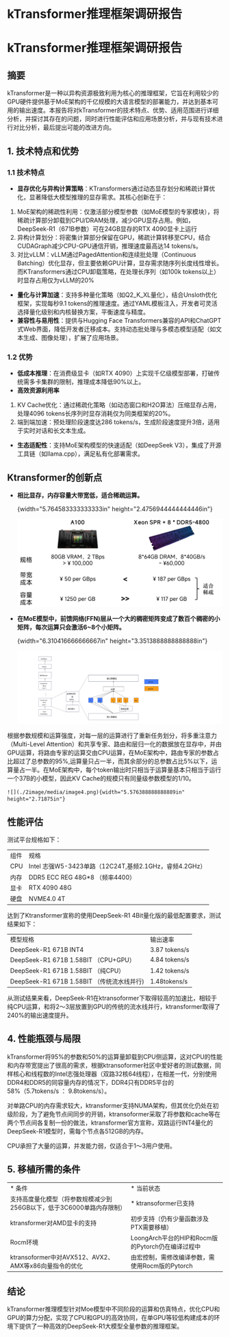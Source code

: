 # kTransformer推理框架调研报告

# kTransformer推理框架调研报告

## 摘要

kTransformer是一种以异构资源极致利用为核心的推理框架，它旨在利用较少的GPU硬件提供基于MoE架构的千亿规模的大语言模型的部署能力，并达到基本可用的输出速度。本报告将对kTransformer的技术特点、优势、适用范围进行详细分析，并探讨其存在的问题，同时进行性能评估和应用场景分析，并与现有技术进行对比分析，最后提出可能的改进方向。

## 1. 技术特点和优势

### 1.1 技术特点

* **显存优化与异构计算策略**：KTransformers通过动态显存划分和稀疏计算优化，显著降低大模型推理的显存需求。其核心创新在于：

1. MoE架构的稀疏性利用：仅激活部分模型参数（如MoE模型的专家模块），将稀疏计算部分卸载到CPU/DRAM处理，减少GPU显存占用。例如，DeepSeek-R1（671B参数）可在24GB显存的RTX 4090显卡上运行
2. 异构计算划分：将密集计算部分保留在GPU，稀疏计算转移至CPU，结合CUDAGraph减少CPU-GPU通信开销，推理速度最高达14 tokens/s。
3. 对比vLLM：vLLM通过PagedAttention和连续批处理（Continuous Batching）优化显存，但主要依赖GPU计算，显存需求随序列长度线性增长。而KTransformers通过CPU卸载策略，在处理长序列（如100k tokens以上）时显存占用仅为vLLM的20%

* **量化与计算加速**：支持多种量化策略（如Q2\_K\_XL量化），结合Unsloth优化框架，实现每秒9.1 tokens的推理速度。通过YAML模板注入，开发者可灵活选择量化级别和内核替换方案，平衡速度与精度。
* **兼容性与易用性**：提供与Hugging Face Transformers兼容的API和ChatGPT式Web界面，降低开发者迁移成本。支持动态批处理与多模态模型适配（如文本生成、图像处理），扩展了应用场景。

### 1.2 优势

* **低成本推理**：在消费级显卡（如RTX 4090）上实现千亿级模型部署，打破传统需多卡集群的限制，推理成本降低90%以上。
* **高效资源利用率**

1. KV Cache优化：通过稀疏化策略（如动态窗口和H2O算法）压缩显存占用，处理4096 tokens长序列时显存消耗仅为同类框架的20%。
2. 端到端加速：预处理阶段速度达286 tokens/s，生成阶段速度提升3倍，适用于实时对话和长文本生成。

* **生态适配性**：支持MoE架构模型的快速适配（如DeepSeek V3），集成了开源工具链（如llama.cpp），满足私有化部署需求。

## Ktransformer的创新点

* **相比显存，内存容量大带宽低，适合稀疏运算。**

  {width="5.764583333333333in" height="2.4756944444444446in"}

  ![](assets/-q2uum3uunma_DNTAdCnkAOV_4Dde8OZQ2etOmGDgYc=.png)
* **在MoE模型中，前馈网络(FFN)层从一个大的稠密矩阵变成了数百个稠密的小矩阵，每次运算只会激活6\~8个小矩阵。**

  {width="6.310416666666667in" height="3.3513888888888888in"}

  ![](assets/OT6BEcBFz_wbxuFYTMpjoMDDd5k1dAAxdGmZNCks1_0=.png)

根据参数规模和运算强度，对每一层的运算进行了重新任务划分，将多重注意力（Multi-Level Attention）和共享专家、路由和层归一化的数据放在显存中，并由GPU运算，将路由专家的运算交由CPU运算，在MoE架构中，路由专家的参数占比超过了总参数的95%,运算量只占一半，而其余部分的总参数占比5%以下，运算量占一半。在MoE架构中，每个token输出时只相当于运算量基本只相当于运行一个37B的小模型，因此KV Cache的规模只有同量级参数模型的1/10。

```
![](./2image/media/image4.png){width="5.576388888888889in" height="2.71875in"}
```

## 性能评估

测试平台规格如下：

|     |                                             |
| --- | ------------------------------------------- |
| 组件  | 规格                                          |
| CPU | Intel 志强W5-3423单路（12C24T,基频2.1GHz，睿频4.2GHz） |
| 内存  | DDR5 ECC REG 48G\*8 （频率4400）                |
| 显卡  | RTX 4090 48G                                |
| 硬盘  | NVME4.0 4T                                  |

达到了Ktransformer宣称的使用DeepSeek-R1 4Bit量化版的最低配置要求，测试结果如下：

|                                    |               |
| ---------------------------------- | ------------- |
| 模型规格                               | 输出速率          |
| DeepSeek-R1 671B INT4              | 3.87 tokens/s |
| DeepSeek-R1 671B 1.58BIT （CPU+GPU） | 4.84 tokens/s |
| DeepSeek-R1 671B 1.58BIT （纯CPU）    | 1.42 tokens/s |
| DeepSeek-R1 671B 1.58BIT （传统流水线并行) | 1.48tokens/s  |

从测试结果来看，DeepSeek-R1在ktransoformer下取得较高的加速比，相较于纯CPU运算，和将2～3层放置到GPU的传统的流水线并行，ktransformer取得了240%的输出速度提升。

## 4. 性能瓶颈与局限

kTransformer将95%的参数和50%的运算量卸载到CPU侧运算，这对CPU的性能和内存带宽提出了很高的需求，根据ktransoformer社区中爱好者的测试数据，同样核心和线程数的Intel志强处理器（双路32核64线程），在相差一代，分别使用DDR4和DDR5的同容量内存的情况下，DDR4只有DDR5平台的58%（5.7tokens/s ： 9.8tokens/s）。

对单路CPU的内存需求较大，ktransformer支持NUMA架构，但其优化仍处在初级阶段，为了避免节点间同步的开销，ktransoformer采取了将参数和cache等在两个节点间各复制一份的做法，ktransformer官方宣称，双路运行INT4量化的DeepSeek-R1模型时，需每个节点各512GB的内存。

CPU承担了大量的运算，并发能力弱，仅适合于1～3用户使用。

## 5. 移植所需的条件

|                                           |                                      |
| ----------------------------------------- | ------------------------------------ |
| \* 条件                                     | \* 当前状态                              |
| 支持高度量化模型（将参数规模减少到256GB以下，低于3C6000单路内存限制）  | \* ktransoformer已支持                  |
| ktransformer对AMD显卡的支持                     | 初步支持（仍有少量函数涉及PTX需要移植）                |
| Rocm环境                                    | LoongArch平台的HIP和Rocm版的Pytorch仍在编译过程中 |
| ktransoformer中对AVX512、AVX2、AMX等x86向量指令的优化 | 由宏控制，需修改编译参数，需使用Rocm版的Pytorch        |

## 结论

kTransformer推理模型针对Moe模型中不同阶段的运算和仿真特点，优化CPU和GPU的算力分配，实现了CPU和GPU的高效协同，在单GPU等较低构建成本的环境下提供了一种高效的DeepSeek-R1大模型全量参数的推理框架。

